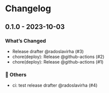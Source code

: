 # Changelog

## 0.1.0 - 2023-10-03

### What’s Changed

- Release drafter @radoslavirha (#3)
- chore(deploy): Release @github-actions (#2)
- chore(deploy): Release @github-actions (#1)

### 🔬 Others

- ci: test release drafter @radoslavirha (#4)
